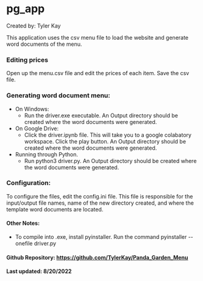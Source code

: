 # pg_app

Created by: Tyler Kay

This application uses the csv menu file to load the website and generate word documents of the menu.

### Editing prices

Open up the menu.csv file and edit the prices of each item. Save the csv file.

### Generating word document menu:

- On Windows:
  - Run the driver.exe executable. An Output directory should be created where the word documents were generated.
- On Google Drive:
  - Click the driver.ipynb file. This will take you to a google colabatory workspace. Click the play button. An Output directory should be created where the word documents were generated.
- Running through Python.
  - Run python3 driver.py. An Output directory should be created where the word documents were generated.

### Configuration:

To configure the files, edit the config.ini file. This file is responsible for the input/output file names, name of the new directory created, and where the template word documents are located.

#### Other Notes:

- To compile into .exe, install pyinstaller. Run the command pyinstaller --onefile driver.py

#### Github Repository: https://github.com/TylerKay/Panda_Garden_Menu

#### Last updated: 8/20/2022
